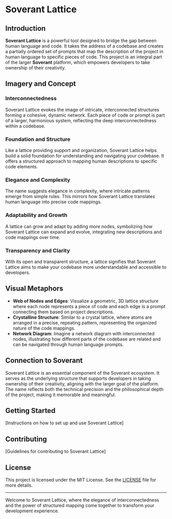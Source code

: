# Soverant Lattice

## Introduction

**Soverant Lattice** is a powerful tool designed to bridge the gap between human language and code. It takes the address of a codebase and creates a partially ordered set of prompts that map the description of the project in human language to specific pieces of code. This project is an integral part of the larger **Soverant** platform, which empowers developers to take ownership of their creativity.

## Imagery and Concept

### Interconnectedness
Soverant Lattice evokes the image of intricate, interconnected structures forming a cohesive, dynamic network. Each piece of code or prompt is part of a larger, harmonious system, reflecting the deep interconnectedness within a codebase.

### Foundation and Structure
Like a lattice providing support and organization, Soverant Lattice helps build a solid foundation for understanding and navigating your codebase. It offers a structured approach to mapping human descriptions to specific code elements.

### Elegance and Complexity
The name suggests elegance in complexity, where intricate patterns emerge from simple rules. This mirrors how Soverant Lattice translates human language into precise code mappings.

### Adaptability and Growth
A lattice can grow and adapt by adding more nodes, symbolizing how Soverant Lattice can expand and evolve, integrating new descriptions and code mappings over time.

### Transparency and Clarity
With its open and transparent structure, a lattice signifies that Soverant Lattice aims to make your codebase more understandable and accessible to developers.

## Visual Metaphors

- **Web of Nodes and Edges**: Visualize a geometric, 3D lattice structure where each node represents a piece of code and each edge is a prompt connecting them based on project descriptions.
- **Crystalline Structure**: Similar to a crystal lattice, where atoms are arranged in a precise, repeating pattern, representing the organized nature of the code mappings.
- **Network Diagram**: Imagine a network diagram with interconnected nodes, illustrating how different parts of the codebase are related and can be navigated through human language prompts.

## Connection to Soverant

Soverant Lattice is an essential component of the Soverant ecosystem. It serves as the underlying structure that supports developers in taking ownership of their creativity, aligning with the larger goal of the platform. The name reflects both the technical precision and the philosophical depth of the project, making it memorable and meaningful.

## Getting Started

[Instructions on how to set up and use Soverant Lattice]

## Contributing

[Guidelines for contributing to Soverant Lattice]

## License

This project is licensed under the MIT License. See the [LICENSE](LICENSE) file for more details.

---

Welcome to Soverant Lattice, where the elegance of interconnectedness and the power of structured mapping come together to transform your development experience.
